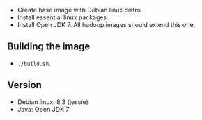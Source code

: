 - Create base image with Debian linux distro 
- Install essential linux packages
- Install Open JDK 7. All hadoop images should extend this one.


Building the image
----
- ```./build.sh```.

Version
---
- Debian linux: 8.3 (jessie)
- Java: Open JDK 7 

